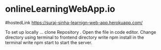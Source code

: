 # onlineLearningWebApp.io
#hostedLink
https://suraj-sinha-learnign-web-app.herokuapp.com/


To set up locally ...
clone Repository .
Open the file in code editor.
Change directory using terminal to frontend directory 
write npm install  in the terminal 
write npm start to start the server.
